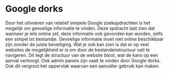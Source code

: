 # Google dorks

Door het uitvoeren van relatief simpele Google zoekopdrachten is het mogelijk om gevoelige informatie te vinden. Deze opdracht laat zien dat wanneer je iets online zet, deze informatie ook gevonden kan worden, zelfs een simpel txt bestandje. Gevoelige informatie moet niet online beschikbaar zijn zonder de juiste beveiliging. Wat je ook kan zien is dat er op veel websites de mogelijkheid er is om door de bestandenstructuur valt te navigeren. Dit legt de structuur van de website bloot, wat de kans op een aanval verhoogt. Ook admin panels zijn vaak te vinden door Google dorks. Ook dit vergroot het oppervlak waarvan een aanvaller gebruik kan maken.
